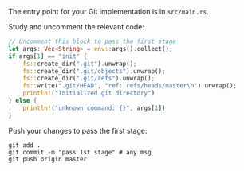 The entry point for your Git implementation is in `src/main.rs`.

Study and uncomment the relevant code: 

```rust
// Uncomment this block to pass the first stage
let args: Vec<String> = env::args().collect();
if args[1] == "init" {
    fs::create_dir(".git").unwrap();
    fs::create_dir(".git/objects").unwrap();
    fs::create_dir(".git/refs").unwrap();
    fs::write(".git/HEAD", "ref: refs/heads/master\n").unwrap();
    println!("Initialized git directory")
} else {
    println!("unknown command: {}", args[1])
}
```

Push your changes to pass the first stage:

```
git add .
git commit -m "pass 1st stage" # any msg
git push origin master
```
